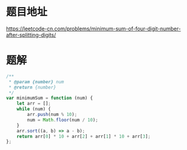 # 题目地址
https://leetcode-cn.com/problems/minimum-sum-of-four-digit-number-after-splitting-digits/

# 题解
```js
/**
 * @param {number} num
 * @return {number}
 */
var minimumSum = function (num) {
    let arr = [];
    while (num) {
        arr.push(num % 10);
        num = Math.floor(num / 10);
    }
    arr.sort((a, b) => a - b);
    return arr[0] * 10 + arr[2] + arr[1] * 10 + arr[3];
};
```